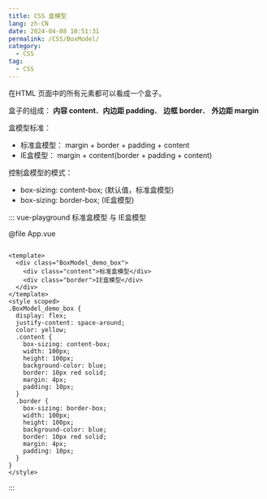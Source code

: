 ```yaml
---
title: CSS 盒模型
lang: zh-CN
date: 2024-04-08 10:51:31
permalink: /CSS/BoxModel/
category: 
  - CSS
tag: 
  - CSS
---
```


在HTML 页面中的所有元素都可以看成一个盒子。

盒子的组成： **内容 content**、**内边距 padding**、 **边框 border**、 **外边距 margin**

盒模型标准：

- 标准盒模型： margin + border + padding + content
- IE盒模型： margin + content(border + padding + content)

控制盒模型的模式： 

- box-sizing: content-box; (默认值，标准盒模型)
- box-sizing: border-box; (IE盒模型)

::: vue-playground 标准盒模型 与 IE盒模型

@file App.vue

```vue

<template>
  <div class="BoxModel_demo_box">
    <div class="content">标准盒模型</div>
    <div class="border">IE盒模型</div>
  </div>
</template>
<style scoped>
.BoxModel_demo_box {
  display: flex;
  justify-content: space-around;
  color: yellow;
  .content {
    box-sizing: content-box;
    width: 100px;
    height: 100px;
    background-color: blue;
    border: 10px red solid;
    margin: 4px;
    padding: 10px;
  }
  .border {
    box-sizing: border-box;
    width: 100px;
    height: 100px;
    background-color: blue;
    border: 10px red solid;
    margin: 4px;
    padding: 10px;
  }
}
</style>
```
:::

